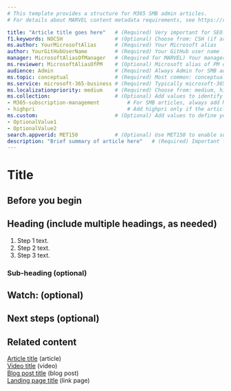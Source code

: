 ```yaml
---
# This template provides a structure for M365 SMB admin articles.
# For details about MARVEL content metadata requirements, see https://review.docs.microsoft.com/office-authoring-guide/metadata-for-marvel-content-on-docs.

title: "Article title goes here"   # (Required) Very important for SEO. See https://aka.ms/seo-for-writers-cheat-sheet.
f1.keywords: NOCSH                 # (Optional) Choose from: CSH (if article is called from in-app UX), NOCSH (if article is not called from in-app UX)
ms.author: YourMicrosoftAlias      # (Required) Your Microsoft alias
author: YourGitHubUserName         # (Required) Your GitHub user name
manager: MicrosoftAliasOfManager   # (Required for MARVEL) Your manager's Microsoft alias
ms.reviewer: MicrosoftAliasOfPM    # (Optional) Microsoft alias of PM owner(s) or SME(s). Include as a best practice to streamline article maintenance. Separate multiple aliases with a comma.
audience: Admin                    # (Required) Always Admin for SMB admin articles (options: Admin, ITPro, Developer)
ms.topic: conceptual               # (Required) Most common: conceptual, overview, how-to, troubleshooting, hub-page, landing-page. See metadata requirements link above for complete list. 
ms.service: microsoft-365-business # (Required) Typically microsoft-365-business for SMB admin articles. See metadata requirements link above for other product- or service-specific values.
ms.localizationpriority: medium    # (Required) Choose from: medium, high, null
ms.collection:                     # (Optional) Add values to identify specific content sets, if needed, or see metadata requirements link above for list of existing values.
- M365-subscription-management         # For SMB articles, always add M365-subscription-management.
- highpri                              # Add highpri only if the article is strategically critical for VSBs.
ms.custom:                         # (Optional) Add values to define your own content collections, if needed. Per guidance, use this field sparingly. 
- OptionalValue1                   
- OptionalValue2                                            
search.appverid: MET150            # (Optional) Use MET150 to enable surfacing of the article in the help pane in the M365 admin center.
description: "Brief summary of article here"   # (Required) Important for SEO. Recommended character length is 115-145 characters.
---
```


# Title

<!-- Add intro text here, if needed. -->

## Before you begin

<!-- Include this section for how-to articles only. List anything that's required before the user begins the task. If there are multiple requirements, add them as a bulleted list. Include things like required permissions or admin roles, required licenses/plans/add-ons, system requirements, links to tasks that must be completed before beginning this one, etc. -->

## Heading (include multiple headings, as needed)

<!-- For overview articles, explain a service, technology, or functionality from a technical point of view. Overview articles are intended for new customers, but are NOT intended to define benefits or serve as a value prop. -->
<!-- For conceptual articles, provide an in-depth explanation of a service, technology, or functionality that's fundamental to understanding and using it. -->
<!-- For reference articles, provide things like settings, values, features, and configurations in a table format, if possible. Include brief descriptions. Reference articles are used to look up specific values or information and may be referenced frequently. -->
<!-- For how-to articles, include step-by-step instructions for how to perform a task. Include a one- or two-sentence lead-in to the task, if needed. If your how-to article documents a scenario and contains multiple tasks, consider putting the tasks in separate articles if including them all in one article makes it too long and daunting for users. You can always chain tasks in a scenario by including a "Next steps" section (described below) that briefly describes and links to the next task. -->

1. Step 1 text.
2. Step 2 text. 
3. Step 3 text. 

### Sub-heading (optional)

<!-- Include sub-headings, if needed. -->

## Watch: <Name of video> (optional)

<!-- If you include a video in your article, put it under its own H2 heading so it shows up in the "In this article" list on the right side of the article. -->

## Next steps (optional)

<!-- Include this section for how-to articles only, if needed. Recommend the next logical action or actions to take after completing the task(s) outlined in the article. Include links to relevant how-to articles (such as the next task to complete in a scenario), links to recommended reading, or any other info that you think users should or might want to do next. -->

## Related content

<!-- Include a list of links, but do NOT use bullets. Next to each link, include the content type (choose from: article, video, blog post, link page) in parentheses. See examples below. -->

[Article title](https://docs.microsoft.com/microsoft-365/admin/admin-overview/about-the-admin-center) (article)\
[Video title](https://www.aka.ms/M365Btraining) (video)\
[Blog post title](https://techcommunity.microsoft.com/t5/office-365-blog/office-365-groups-ignite-recap/ba-p/1036796) (blog post)\
[Landing page title](https://www.aka.ms/M365Btraining) (link page)